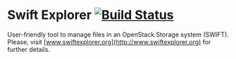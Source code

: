 Swift Explorer [![Build Status](https://roikku.ci.cloudbees.com/buildStatus/icon?job=swift-explorer)](https://roikku.ci.cloudbees.com/job/swift-explorer/)
========

User-friendly tool to manage files in an OpenStack Storage system (SWIFT). Please, visit [www.swiftexplorer.org](http://www.swiftexplorer.org) for further details.
